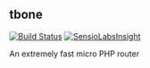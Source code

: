 ## tbone
[![Build Status](https://travis-ci.org/lukevear/tbone.svg)](https://travis-ci.org/lukevear/tbone)
[![SensioLabsInsight](https://insight.sensiolabs.com/projects/d31e8152-8f65-4b98-8521-6823077a079d/mini.png)](https://insight.sensiolabs.com/projects/d31e8152-8f65-4b98-8521-6823077a079d)

An extremely fast micro PHP router
